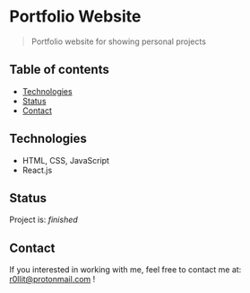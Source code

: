 # Portfolio Website

> Portfolio website for showing personal projects

## Table of contents

* [Technologies](#technologies)
* [Status](#status)
* [Contact](#contact)

## Technologies

* HTML, CSS, JavaScript
* React.js

## Status

Project is: _finished_

## Contact

If you interested in working with me, feel free to contact me at: <r0llit@protonmail.com> !
